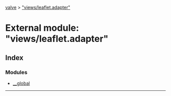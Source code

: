 [valve](../README.md) > ["views/leaflet.adapter"](../modules/_views_leaflet_adapter_.md)



# External module: "views/leaflet.adapter"

## Index

### Modules

* [__global](_views_leaflet_adapter_.__global.md)



---
